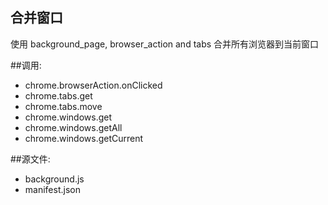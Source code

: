 ﻿合并窗口
----------
使用 background_page, browser_action and tabs
合并所有浏览器到当前窗口

##调用:
 - chrome.browserAction.onClicked
 - chrome.tabs.get
 - chrome.tabs.move
 - chrome.windows.get
 - chrome.windows.getAll
 - chrome.windows.getCurrent

##源文件:
 - background.js
 - manifest.json
